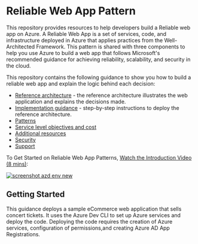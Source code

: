 # Reliable Web App Pattern

This repository provides resources to help developers build a Reliable web app on Azure. A Reliable Web App is a set of services, code, and infrastructure deployed in Azure that applies practices from the Well-Architected Framework. This pattern is shared with three components to help you use Azure to build a web app that follows Microsoft's recommended guidance for achieving reliability, scalability, and security in the cloud.

This repository contains the following guidance to show you how to build a reliable web app and explain the logic behind each decision:

- [Reference architecture](reliable-web-app.md) - the reference architecture illustrates the web application and explains the decisions made.
- [Implementation guidance](implementation.md) - step-by-step instructions to deploy the reference architecture.
- [Patterns](patterns.md)
- [Service level objectives and cost](slo-and-cost.md)
- [Additional resources](additional-resources.md)
- [Security](SECURITY.md)
- [Support](SUPPORT.md)


To Get Started on Reliable Web App Patterns, [Watch the Introduction Video (8 mins)](https://microsoftapc-my.sharepoint.com/:v:/g/personal/nanil_microsoft_com/EaFYz80v2W1CoGKwFxbvuIEBLO6xenwwtv03apn3yv6mMg):

[![screenshot azd env new](./assets/Guide/Intro-video.jpg)](https://microsoftapc-my.sharepoint.com/:v:/g/personal/nanil_microsoft_com/EaFYz80v2W1CoGKwFxbvuIEBLO6xenwwtv03apn3yv6mMg)

## Getting Started

This guidance deploys a sample eCommerce web application that sells concert tickets. It uses the Azure Dev CLI to set up Azure services and deploy the code. Deploying the code requires the creation of Azure services, configuration of permissions,and creating Azure AD App Registrations.
